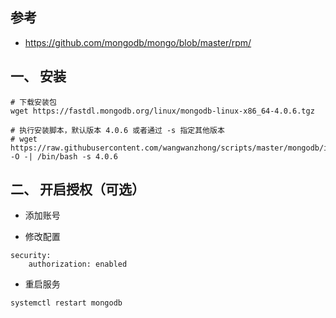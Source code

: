 ## 参考
- https://github.com/mongodb/mongo/blob/master/rpm/


## 一、 安装
```
# 下载安装包
wget https://fastdl.mongodb.org/linux/mongodb-linux-x86_64-4.0.6.tgz

# 执行安装脚本，默认版本 4.0.6 或者通过 -s 指定其他版本
# wget https://raw.githubusercontent.com/wangwanzhong/scripts/master/mongodb/ins_mongo.sh -O -| /bin/bash -s 4.0.6
```


## 二、 开启授权（可选）

- 添加账号

- 修改配置
```
security:
    authorization: enabled
```

- 重启服务
```
systemctl restart mongodb
```
